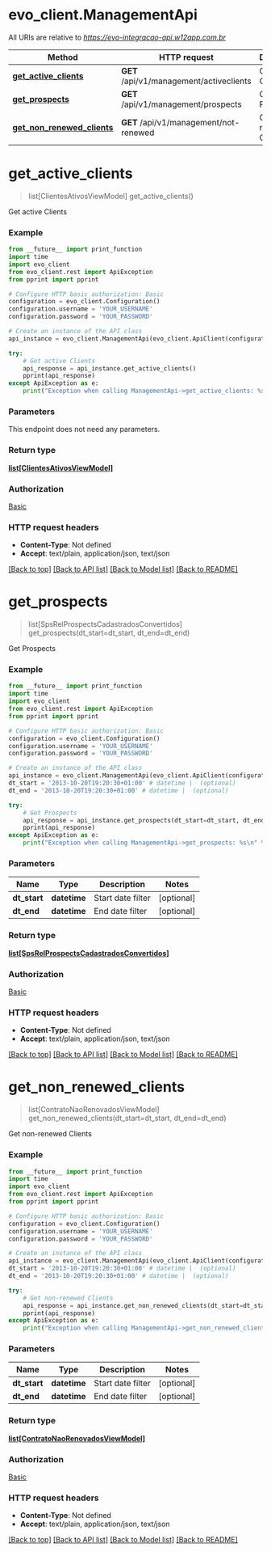 # evo_client.ManagementApi

All URIs are relative to *https://evo-integracao-api.w12app.com.br*

Method | HTTP request | Description
------------- | ------------- | -------------
[**get_active_clients**](ManagmentApi.md#get_active_clients) | **GET** /api/v1/management/activeclients | Get active Clients
[**get_prospects**](ManagmentApi.md#get_prospects) | **GET** /api/v1/management/prospects | Get Prospects
[**get_non_renewed_clients**](ManagmentApi.md#get_non_renewed_clients) | **GET** /api/v1/management/not-renewed | Get non-renewed Clients

# **get_active_clients**
> list[ClientesAtivosViewModel] get_active_clients()

Get active Clients

### Example
```python
from __future__ import print_function
import time
import evo_client
from evo_client.rest import ApiException
from pprint import pprint

# Configure HTTP basic authorization: Basic
configuration = evo_client.Configuration()
configuration.username = 'YOUR_USERNAME'
configuration.password = 'YOUR_PASSWORD'

# Create an instance of the API class
api_instance = evo_client.ManagementApi(evo_client.ApiClient(configuration))

try:
    # Get active Clients
    api_response = api_instance.get_active_clients()
    pprint(api_response)
except ApiException as e:
    print("Exception when calling ManagementApi->get_active_clients: %s\n" % e)
```

### Parameters
This endpoint does not need any parameters.

### Return type

[**list[ClientesAtivosViewModel]**](ClientesAtivosViewModel.md)

### Authorization

[Basic](../README.md#Basic)

### HTTP request headers

 - **Content-Type**: Not defined
 - **Accept**: text/plain, application/json, text/json

[[Back to top]](#) [[Back to API list]](../README.md#documentation-for-api-endpoints) [[Back to Model list]](../README.md#documentation-for-models) [[Back to README]](../README.md)

# **get_prospects**
> list[SpsRelProspectsCadastradosConvertidos] get_prospects(dt_start=dt_start, dt_end=dt_end)

Get Prospects

### Example
```python
from __future__ import print_function
import time
import evo_client
from evo_client.rest import ApiException
from pprint import pprint

# Configure HTTP basic authorization: Basic
configuration = evo_client.Configuration()
configuration.username = 'YOUR_USERNAME'
configuration.password = 'YOUR_PASSWORD'

# Create an instance of the API class
api_instance = evo_client.ManagementApi(evo_client.ApiClient(configuration))
dt_start = '2013-10-20T19:20:30+01:00' # datetime |  (optional)
dt_end = '2013-10-20T19:20:30+01:00' # datetime |  (optional)

try:
    # Get Prospects
    api_response = api_instance.get_prospects(dt_start=dt_start, dt_end=dt_end)
    pprint(api_response)
except ApiException as e:
    print("Exception when calling ManagementApi->get_prospects: %s\n" % e)
```

### Parameters

Name | Type | Description  | Notes
------------- | ------------- | ------------- | -------------
**dt_start** | **datetime**| Start date filter | [optional] 
**dt_end** | **datetime**| End date filter | [optional] 

### Return type

[**list[SpsRelProspectsCadastradosConvertidos]**](SpsRelProspectsCadastradosConvertidos.md)

### Authorization

[Basic](../README.md#Basic)

### HTTP request headers

 - **Content-Type**: Not defined
 - **Accept**: text/plain, application/json, text/json

[[Back to top]](#) [[Back to API list]](../README.md#documentation-for-api-endpoints) [[Back to Model list]](../README.md#documentation-for-models) [[Back to README]](../README.md)

# **get_non_renewed_clients**
> list[ContratoNaoRenovadosViewModel] get_non_renewed_clients(dt_start=dt_start, dt_end=dt_end)

Get non-renewed Clients

### Example
```python
from __future__ import print_function
import time
import evo_client
from evo_client.rest import ApiException
from pprint import pprint

# Configure HTTP basic authorization: Basic
configuration = evo_client.Configuration()
configuration.username = 'YOUR_USERNAME'
configuration.password = 'YOUR_PASSWORD'

# Create an instance of the API class
api_instance = evo_client.ManagementApi(evo_client.ApiClient(configuration))
dt_start = '2013-10-20T19:20:30+01:00' # datetime |  (optional)
dt_end = '2013-10-20T19:20:30+01:00' # datetime |  (optional)

try:
    # Get non-renewed Clients
    api_response = api_instance.get_non_renewed_clients(dt_start=dt_start, dt_end=dt_end)
    pprint(api_response)
except ApiException as e:
    print("Exception when calling ManagementApi->get_non_renewed_clients: %s\n" % e)
```

### Parameters

Name | Type | Description  | Notes
------------- | ------------- | ------------- | -------------
**dt_start** | **datetime**| Start date filter | [optional] 
**dt_end** | **datetime**| End date filter | [optional] 

### Return type

[**list[ContratoNaoRenovadosViewModel]**](ContratoNaoRenovadosViewModel.md)

### Authorization

[Basic](../README.md#Basic)

### HTTP request headers

 - **Content-Type**: Not defined
 - **Accept**: text/plain, application/json, text/json

[[Back to top]](#) [[Back to API list]](../README.md#documentation-for-api-endpoints) [[Back to Model list]](../README.md#documentation-for-models) [[Back to README]](../README.md)
